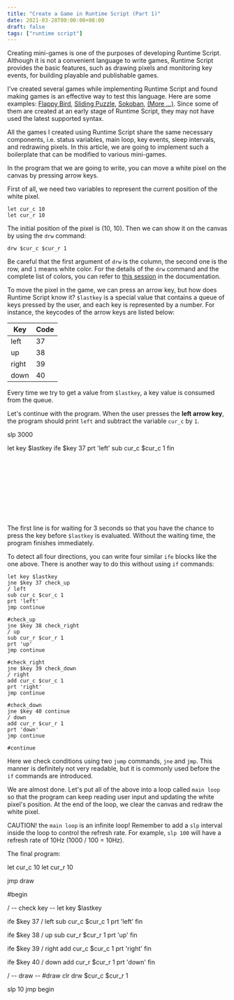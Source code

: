 ```yaml
---
title: "Create a Game in Runtime Script (Part 1)"
date: 2021-03-28T00:00:00+08:00
draft: false
tags: ["runtime script"]
---
```


<link rel="stylesheet" href="https://runtime.siwei.dev/ui/console/jqconsole-embedded.css">
<link rel="stylesheet" href="https://runtime.siwei.dev/ui/main/style.css"/>
<script src="https://runtime.siwei.dev/ui/console/jqconsole.js"></script>


Creating mini-games is one of the purposes of developing Runtime Script. Although it is not a convenient language to write games, Runtime Script provides the basic features, such as drawing pixels and monitoring key events, for building playable and publishable games.

I've created several games while implementing Runtime Script and found making games is an effective way to test this language. Here are some examples: [Flappy Bird](https://runtime.siwei.dev/?src=bird),
[Sliding Puzzle](https://runtime.siwei.dev/?src=puzzle),
[Sokoban](https://siwei.dev/app/sokoban/),
[(More ...)](https://github.com/yjlo123/runtime-script#examples). Since some of them are created at an early stage of Runtime Script,   they may not have used the latest supported syntax.

All the games I created using Runtime Script share the same necessary components, i.e. status variables, main loop, key events, sleep intervals, and redrawing pixels. In this article, we are going to implement such a boilerplate that can be modified to various mini-games.

In the program that we are going to write, you can move a white pixel on the canvas by pressing arrow keys.

First of all, we need two variables to represent the current position of the white pixel.
```
let cur_c 10
let cur_r 10
```

The initial position of the pixel is (10, 10). Then we can show it on the canvas by using the `drw` command:
```
drw $cur_c $cur_r 1
```

Be careful that the first argument of `drw` is the column, the second one is the row, and `1` means white color. For the details of the `drw` command and the complete list of colors, you can refer to [this session](https://siwei.dev/doc/runtime/#canvas) in the documentation.

To move the pixel in the game, we can press an arrow key, but how does Runtime Script know it? `$lastkey` is a special value that contains a queue of keys pressed by the user, and each key is represented by a number. For instance, the keycodes of the arrow keys are listed below:

| Key | Code |
|---|---|
| left | 37 |
| up | 38 |
| right | 39 |
| down | 40 |

Every time we try to get a value from `$lastkey`, a key value is consumed from the queue.

Let's continue with the program. When the user presses the **left arrow key**, the program should print `left` and subtract the variable `cur_c` by `1`.

<div class="runtime-embedded-box " style="width: 100%; height: 200px;">
slp 3000

let key $lastkey
ife $key 37
 prt 'left'
 sub cur_c $cur_c 1
fin
</div>

The first line is for waiting for 3 seconds so that you have the chance to press the key before `$lastkey` is evaluated. Without the waiting time, the program finishes immediately.

To detect all four directions, you can write four similar `ife` blocks like the one above. There is another way to do this without using `if` commands:
```
let key $lastkey
jne $key 37 check_up
/ left
sub cur_c $cur_c 1
prt 'left'
jmp continue

#check_up
jne $key 38 check_right
/ up
sub cur_r $cur_r 1
prt 'up'
jmp continue

#check_right
jne $key 39 check_down
/ right
add cur_c $cur_c 1
prt 'right'
jmp continue

#check_down
jne $key 40 continue
/ down
add cur_r $cur_r 1
prt 'down'
jmp continue

#continue
```

Here we check conditions using two `jump` commands, `jne` and `jmp`. This manner is definitely not very readable, but it is commonly used before the `if` commands are introduced.

We are almost done. Let's put all of the above into a loop called `main loop` so that the program can keep reading user input and updating the white pixel's position. At the end of the loop, we clear the canvas and redraw the white pixel.

CAUTION! the `main loop` is an infinite loop! Remember to add a `slp` interval inside the loop to control the refresh rate. For example, `slp 100` will have a refresh rate of 10Hz (1000 / 100 = 10Hz).

The final program:  
<div class="runtime-embedded-box runtime-show-canvas" style="width: 100%; height: 340px;">
let cur_c 10
let cur_r 10

jmp draw

#begin

/ -- check key --
let key $lastkey

ife $key 37
 / left
 sub cur_c $cur_c 1
 prt 'left'
fin

ife $key 38
 / up
 sub cur_r $cur_r 1
 prt 'up'
fin

ife $key 39
 / right
 add cur_c $cur_c 1
 prt 'right'
fin

ife $key 40
 / down
 add cur_r $cur_r 1
 prt 'down'
fin

/ -- draw --
#draw
clr
drw $cur_c $cur_r 1

slp 10
jmp begin
</div>

<script src="https://runtime.siwei.dev/runtime-init.js"></script>
<script src="https://runtime.siwei.dev/ui/editor/ace.js"></script>
<script src="https://runtime.siwei.dev/src/parser.js"></script>
<script src="https://runtime.siwei.dev/src/canvas.js"></script>
<script src="https://runtime.siwei.dev/src/evaluator.js"></script>
<script src="https://runtime.siwei.dev/src/executer.js"></script>
<script src="https://runtime.siwei.dev/runtime.js"></script>
